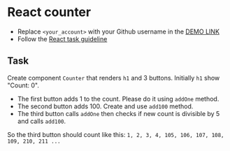 # React counter
- Replace `<your_account>` with your Github username in the [DEMO LINK](https://tykhan.github.io/react_counter/)
- Follow the [React task guideline](https://github.com/mate-academy/react_task-guideline#react-tasks-guideline)

## Task
Create component `Counter` that renders `h1` and 3 buttons. Initially `h1` show 
"Count: 0".
- The first button adds 1 to the count. Please do it using `addOne` method.
- The second button adds 100. Create and use `add100` method.
- The third button calls `addOne` then checks if new count is divisible by 5 and calls `add100`.

So the third button should count like this:
`1, 2, 3, 4, 105, 106, 107, 108, 109, 210, 211 ...`
